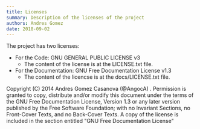 ```yaml
---
title: Licenses
summary: Description of the licenses of the project
authors: Andres Gomez
date: 2018-09-02
---
```


The project has two licenses:

* For the Code: GNU GENERAL PUBLIC LICENSE v3
  * The content of the license is at the LICENSE.txt file.
* For the Documentation: GNU Free Documentation License v1.3
  * The content of the licencse is at the docs/LICENSE.txt file.

Copyright (C)  2014  Andres Gomez Casanova (@AngocA) <angocaATyahooDOTcom>.
Permission is granted to copy, distribute and/or modify this document
under the terms of the GNU Free Documentation License, Version 1.3
or any later version published by the Free Software Foundation;
with no Invariant Sections, no Front-Cover Texts, and no Back-Cover Texts.
A copy of the license is included in the section entitled "GNU
Free Documentation License"

